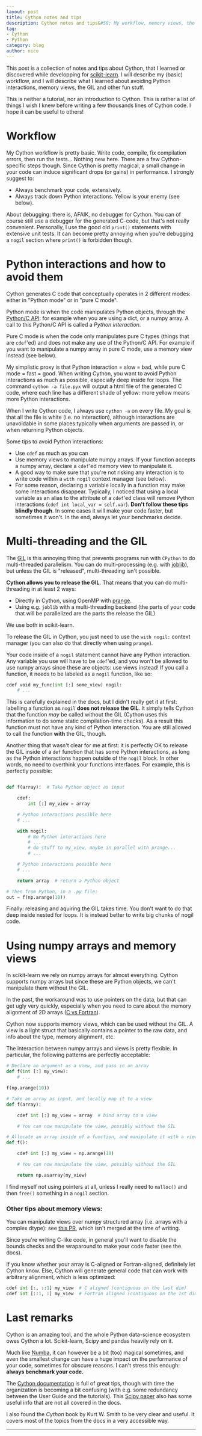 ```yaml
---
layout: post
title: Cython notes and tips
description: Cython notes and tips&#58; My workflow, memory views, the GIL and other fun stuff
tag:
- Cython
- Python
category: blog
author: nico
---
```


This post is a collection of notes and tips about Cython, that I learned or
discovered while developping for [scikit-learn](https://scikit-learn.org/).
I will describe my (basic) workflow, and I will describe what I learned
about avoiding Python interactions, memory views, the GIL and other fun
stuff.

This is neither a tutorial, nor an introduction to Cython. This is rather a
list of things I wish I knew before writing a few thousands lines of Cython
code. I hope it can be useful to others!

# Workflow

My Cython workflow is pretty basic. Write code, compile, fix compilation
errors, then run the tests... Nothing new here. There are a few
Cython-specific steps though. Since Cython is pretty magical, a small change
in your code can induce significant drops (or gains) in performance. I
strongly suggest to:

- Always benchmark your code, extensively.
- Always track down Python interactions. Yellow is your enemy (see below).

About debugging: there is, AFAIK, no debugger for Cython. You can of course
still use a debugger for the generated C-code, but that's not really
convenient. Personally, I use the good old ``print()`` statements with
extensive unit tests. It can become pretty annoying when you're debugging a
``nogil`` section where ``print()`` is forbidden though.

# Python interactions and how to avoid them

Cython generates C code that conceptually operates in 2 different modes:
either in "Python mode" or in "pure C mode".

Python mode is when the code manipulates Python objects, through the
[Python/C API](https://docs.python.org/3/c-api/intro.html): for example when
you are using a dict, or a numpy array. A call to this Python/C API is
called a *Python interaction*.

Pure C mode is when the code only manipulates pure C types (things that are
``cdef``'ed) and does not make any use of the Python/C API. For example if
you want to manipulate a numpy array in pure C mode, use a memory view
instead (see below).

My simplistic proxy is that Python interaction = slow = bad, while pure C
mode = fast = good. When writing Cython, you want to avoid Python
interactions as much as possible, especially deep inside for loops. The
command ``cython -a file.pyx`` will output a html file of the generated C
code, where each line has a different shade of yellow: more yellow means
more Python interactions.

When I write Cython code, I always use ``cython -a`` on every file. My goal
is that all the file is white (i.e. no interaction), although interactions
are unavoidable in some places:typically when arguments are passed in, or
when returning Python objects.

Some tips to avoid Python interactions:

- Use ``cdef`` as much as you can
- Use memory views to manipulate numpy arrays. If your function accepts a numpy
  array, declare a ``cdef``'ed memory view to manipulate it.
- A good way to make sure that you're not risking any interaction is to write
  code within a ``with nogil`` context manager (see below).
- For some reason, declaring a variable locally in a function may make some
  interactions disappear. Typically, I noticed that using a local variable as
  an alias to the attribute of a ``cdef``'ed class will remove Python
  interactions (``cdef int local_var = self.var``). **Don't follow these
  tips blindly though**. In some cases it will make your code faster, but
  sometimes it won't. In the end, always let your benchmarks decide.

# Multi-threading and the GIL

The [GIL](https://wiki.python.org/moin/GlobalInterpreterLock) is this
annoying thing that prevents programs run with `CPython` to do
multi-threaded parallelism. You can do multi-processing (e.g. with
[joblib](https://joblib.readthedocs.io/en/latest/)), but unless the GIL is
"released", multi-threading isn't possible.

**Cython allows you to release the GIL**. That means that you can do
multi-threading in at least 2 ways:

- Directly in Cython, using OpenMP with
  [prange](https://cython.readthedocs.io/en/latest/src/userguide/parallelism.html).
- Using e.g. `joblib` with a multi-threading backend (the parts of your code
  that will be parallelized are the parts the release the GIL)

We use both in scikit-learn.

To release the GIL in Cython, you just need to use the `with nogil:`
context manager (you can also do that directly when using ``prange``).

Your code inside of a `nogil` statement cannot have any Python interaction.
Any variable you use will have to be `cdef`'ed, and you won't be allowed to
use numpy arrays since these are objects: use views instead! If you call a
function, it needs to be labeled as a `nogil` function, like so:

```python
cdef void my_func(int [:] some_view) nogil:
    # ...
```

This is carefully explained in the docs, but I didn't really get it at
first: labelling a function as ``nogil`` **does not release the GIL**. It
simply tells Cython that the function *may* be called without the GIL
(Cython uses this information to do some static compilation-time checks).
As a result this function must not have any kind of Python interaction.
You are still allowed to call the function **with** the GIL, though.

Another thing that wasn't clear for me at first: it is perfectly OK to
release the GIL inside of a `def` function that has some Python
interactions, as long as the Python interactions happen outside of the
`nogil` block. In other words, no need to overthink your functions
interfaces. For example, this is perfectly possible:

```python

def f(array):  # Take Python object as input

    cdef:
        int [:] my_view = array

    # Python interactions possible here
    # ...

    with nogil:
        # No Python interactions here
        # ...
        # do stuff to my_view, maybe in parallel with prange...
        # ...

    # Python interactions possible here
    # ...

    return array  # return a Python object

# Then from Python, in a .py file:
out = f(np.arange(10))
```

Finally: releasing and aquiring the GIL takes time. You don't want to do that
deep inside nested for loops. It is instead better to write big chunks of
nogil code.

# Using numpy arrays and memory views

In scikit-learn we rely on numpy arrays for almost everything. Cython supports
numpy arrays but since these are Python objects, we can't manipulate them
without the GIL.

In the past, the workaround was to use pointers on the data, but that can
get ugly very quickly, especially when you need to care about the memory
alignment of 2D arrays ([C vs
Fortran](https://stackoverflow.com/questions/26998223/what-is-the-difference-between-contiguous-and-non-contiguous-arrays)).

Cython now supports memory views, which can be used without the GIL. A view
is a light struct that basically contains a pointer to the raw data, and
info about the type, memory alignment, etc.

The interaction between numpy arrays and views is pretty flexible. In
particular, the following patterns are perfectly acceptable:

```python
# Declare an argument as a view, and pass in an array
def f(int [:] my_view):
    # ...

f(np.arange(10))
```

```python
# Take an array as input, and locally map it to a view
def f(array):

    cdef int [:] my_view = array  # bind array to a view

    # You can now manipulate the view, possibly without the GIL
```

```python
# Allocate an array inside of a function, and manipulate it with a view.
def f():

    cdef int [:] my_view = np.arange(10)

    # You can now manipulate the view, possibly without the GIL

    return np.asarray(my_view)
```

I find myself not using pointers at all, unless I really need to `malloc()`
and then `free()` something in a `nogil` section.

### Other tips about memory views:

You can manipulate views over numpy structured array (i.e. arrays with a
complex dtype): see [this PR](https://github.com/cython/cython/pull/2813),
which isn't merged at the time of writing.

Since you're writing C-like code, in general you'll want to disable the
bounds checks and the wraparound to make your code faster (see the docs).

If you know whether your array is C-aligned or Fortran-aligned, definitely
let Cython know. Else, Cython will generate general code that can work with
arbitrary alignment, which is less optimized:

```python
cdef int [:, ::1] my_view  # C aligned (contiguous on the last dim)
cdef int [::1, :] my_view  # Fortran aligned (contiguous on the 1st dim)
```

# Last remarks

Cython is an amazing tool, and the whole Python data-science ecosystem owes
Cython a lot. Scikit-learn, Scipy and pandas heavily rely on it.

Much like [Numba](https://numba.pydata.org/), it can however be a bit (too)
magical sometimes, and even the smallest change can have a huge impact on
the performance of your code, sometimes for obscure reasons. I can't stress
this enough: **always benchmark your code.**

The [Cython documentation](https://cython.readthedocs.io/en/latest/) is full
of great tips, though with time the organization is becoming a bit confusing
(with e.g. some redundancy between the User Guide and the tutorials). This
[Scipy paper](http://conference.scipy.org/proceedings/SciPy2009/paper_1/)
also has some useful info that are not all covered in the docs.

I also found the *Cython* book by Kurt W. Smith to be very clear and useful.
It covers most of the topics from the docs in a very accessible way.

----
